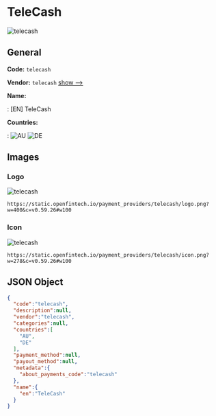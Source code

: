 
# TeleCash 
![telecash](https://static.openfintech.io/payment_providers/telecash/logo.png?w=400&c=v0.59.26#w100)  

## General 
 
**Code:** `telecash` 
 
**Vendor:** `telecash` [show -->](/vendors/telecash/) 
 
**Name:** 
 
:	[EN] TeleCash 
 
 
**Countries:** 
 
:	![AU](https://cdnjs.cloudflare.com/ajax/libs/flag-icon-css/3.3.0/flags/4x3/au.svg#w24) 	![DE](https://cdnjs.cloudflare.com/ajax/libs/flag-icon-css/3.3.0/flags/4x3/de.svg#w24)  

## Images 

### Logo 
 
![telecash](https://static.openfintech.io/payment_providers/telecash/logo.png?w=400&c=v0.59.26#w100)  

```
https://static.openfintech.io/payment_providers/telecash/logo.png?w=400&c=v0.59.26#w100
```  

### Icon 
 
![telecash](https://static.openfintech.io/payment_providers/telecash/icon.png?w=278&c=v0.59.26#w100)  

```
https://static.openfintech.io/payment_providers/telecash/icon.png?w=278&c=v0.59.26#w100
```  

## JSON Object 

```json
{
  "code":"telecash",
  "description":null,
  "vendor":"telecash",
  "categories":null,
  "countries":[
    "AU",
    "DE"
  ],
  "payment_method":null,
  "payout_method":null,
  "metadata":{
    "about_payments_code":"telecash"
  },
  "name":{
    "en":"TeleCash"
  }
}
```  
